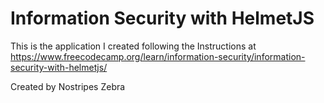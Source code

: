 # Information Security with HelmetJS

This is the application I created following the Instructions at https://www.freecodecamp.org/learn/information-security/information-security-with-helmetjs/

Created by Nostripes Zebra